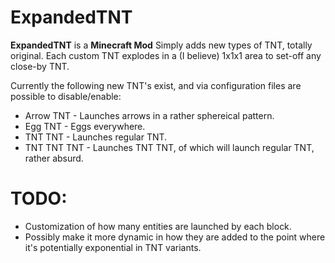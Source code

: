 ExpandedTNT
========================
__ExpandedTNT__ is a **Minecraft Mod** Simply adds new types of TNT, totally original. Each custom TNT explodes in a (I believe) 1x1x1 area to set-off any close-by TNT.

Currently the following new TNT's exist, and via configuration files are possible to disable/enable:

* Arrow TNT - Launches arrows in a rather sphereical pattern.
* Egg TNT - Eggs everywhere.
* TNT TNT - Launches regular TNT.
* TNT TNT TNT - Launches TNT TNT, of which will launch regular TNT, rather absurd.

TODO:
=============
* Customization of how many entities are launched by each block.
* Possibly make it more dynamic in how they are added to the point where it's potentially exponential in TNT variants.
